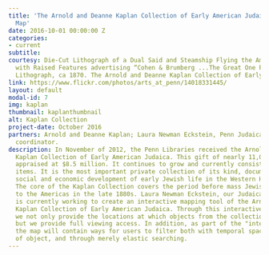 ```yaml
---
title: 'The Arnold and Deanne Kaplan Collection of Early American Judaica: An Interactive
  Map'
date: 2016-10-01 00:00:00 Z
categories:
- current
subtitle: 
courtesy: Die-Cut Lithograph of a Dual Said and Steamship Flying the American Flag,
  with Raised Features advertising “Cohen & Brumberg ...The Great One Price Clothier.”
  Lithograph, ca 1870. The Arnold and Deanne Kaplan Collection of Early American Judaica.
link: https://www.flickr.com/photos/arts_at_penn/14018331445/
layout: default
modal-id: 7
img: kaplan
thumbnail: kaplanthumbnail
alt: Kaplan Collection
project-date: October 2016
partners: Arnold and Deanne Kaplan; Laura Newman Eckstein, Penn Judaica DH project
  coordinator.
description: In November of 2012, the Penn Libraries received the Arnold and Deanne
  Kaplan Collection of Early American Judaica. This gift of nearly 11,000 items was
  appraised at $8.5 million. It continues to grow and currently consists of over 13,000
  items. It is the most important private collection of its kind, documenting the
  social and economic development of early Jewish life in the Western Hemisphere.
  The core of the Kaplan Collection covers the period before mass Jewish migration
  to the Americas in the late 1880s. Laura Newman Eckstein, our Judaica DH coordinator,
  is currently working to create an interactive mapping tool of the Arnold and Deanne
  Kaplan Collection of Early American Judaica. Through this interactive mapping tool,
  we not only provide the locations at which objects from the collection originate,
  but we provide full viewing access. In addition, as part of the "interactive" component,
  the map will contain ways for users to filter both with temporal space, with type
  of object, and through merely elastic searching.
---
```



